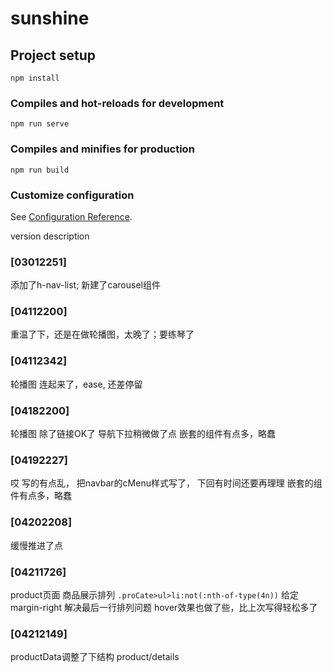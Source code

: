 # sunshine

## Project setup
```
npm install
```

### Compiles and hot-reloads for development
```
npm run serve
```

### Compiles and minifies for production
```
npm run build
```

### Customize configuration
See [Configuration Reference](https://cli.vuejs.org/config/).



version description
### [03012251] 
添加了h-nav-list; 新建了carousel组件
### [04112200]
重温了下，还是在做轮播图，太晚了；要练琴了
### [04112342]
轮播图 连起来了，ease, 还差停留
### [04182200]
轮播图 除了链接OK了
导航下拉稍微做了点
嵌套的组件有点多，略蠢
### [04192227]
哎 写的有点乱， 把navbar的cMenu样式写了，
下回有时间还要再理理
嵌套的组件有点多，略蠢
### [04202208]
缓慢推进了点
### [04211726]
product页面 商品展示排列
`.proCate>ul>li:not(:nth-of-type(4n))` 给定margin-right 解决最后一行排列问题
hover效果也做了些，比上次写得轻松多了
### [04212149]
productData调整了下结构
product/details